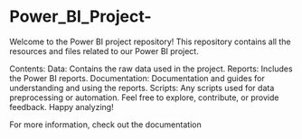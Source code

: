 # Power_BI_Project-
Welcome to the Power BI project repository! This repository contains all the resources and files related to our Power BI project.

Contents:
Data: Contains the raw data used in the project.
Reports: Includes the Power BI reports.
Documentation: Documentation and guides for understanding and using the reports.
Scripts: Any scripts used for data preprocessing or automation.
Feel free to explore, contribute, or provide feedback. Happy analyzing!

For more information, check out the documentation 
